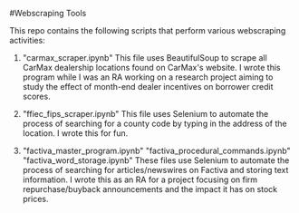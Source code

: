 #Webscraping Tools

This repo contains the following scripts that perform various webscraping activities:


1. "carmax_scraper.ipynb"
    This file uses BeautifulSoup to scrape all CarMax dealership locations found on CarMax's website. I wrote this program while I was an RA working on a research project aiming to study the effect of month-end dealer incentives on borrower credit scores.
    
2. "ffiec_fips_scraper.ipynb"
    This file uses Selenium to automate the process of searching for a county code by typing in the address of the location. I wrote this for fun.

3. "factiva_master_program.ipynb"
   "factiva_procedural_commands.ipynb"
   "factiva_word_storage.ipynb"
   These files use Selenium to automate the process of searching for articles/newswires on Factiva and storing text information. I wrote this as an RA for a project focusing on firm repurchase/buyback announcements and the impact it has on stock prices.
 

